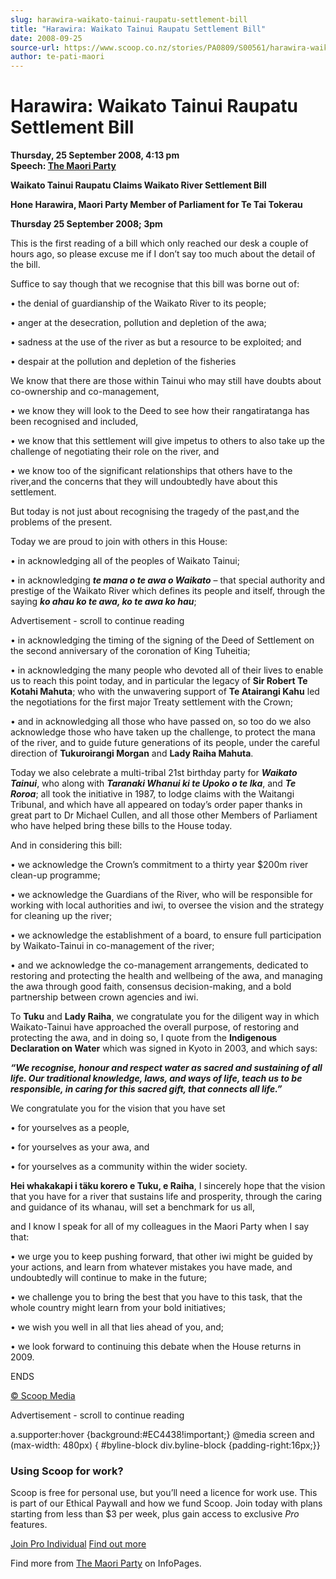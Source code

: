 ```yaml
---
slug: harawira-waikato-tainui-raupatu-settlement-bill
title: "Harawira: Waikato Tainui Raupatu Settlement Bill"
date: 2008-09-25
source-url: https://www.scoop.co.nz/stories/PA0809/S00561/harawira-waikato-tainui-raupatu-settlement-bill.htm
author: te-pati-maori
---
```

Harawira: Waikato Tainui Raupatu Settlement Bill
================================================

**Thursday, 25 September 2008, 4:13 pm**  
**Speech: [The Maori Party](https://info.scoop.co.nz/The_Maori_Party)**

**Waikato Tainui Raupatu Claims Waikato River Settlement Bill**

**Hone Harawira, Maori Party Member of Parliament for Te Tai Tokerau**

**Thursday 25 September 2008; 3pm**

This is the first reading of a bill which only reached our desk a couple of hours ago, so please excuse me if I don’t say too much about the detail of the bill.

Suffice to say though that we recognise that this bill was borne out of:

• the denial of guardianship of the Waikato River to its people;

• anger at the desecration, pollution and depletion of the awa;

• sadness at the use of the river as but a resource to be exploited; and

• despair at the pollution and depletion of the fisheries

We know that there are those within Tainui who may still have doubts about co-ownership and co-management,

• we know they will look to the Deed to see how their rangatiratanga has been recognised and included,

• we know that this settlement will give impetus to others to also take up the challenge of negotiating their role on the river, and

• we know too of the significant relationships that others have to the river,and the concerns that they will undoubtedly have about this settlement.

But today is not just about recognising the tragedy of the past,and the problems of the present.

Today we are proud to join with others in this House:

• in acknowledging all of the peoples of Waikato Tainui;

  
• in acknowledging **_te mana o te awa o Waikato_** – that special authority and prestige of the Waikato River which defines its people and itself, through the saying **_ko ahau ko te awa, ko te awa ko hau_**;

Advertisement - scroll to continue reading





  
• in acknowledging the timing of the signing of the Deed of Settlement on the second anniversary of the coronation of King Tuheitia;

  
• in acknowledging the many people who devoted all of their lives to enable us to reach this point today, and in particular the legacy of **Sir Robert Te Kotahi Mahuta**; who with the unwavering support of **Te Atairangi Kahu** led the negotiations for the first major Treaty settlement with the Crown;

  
• and in acknowledging all those who have passed on, so too do we also acknowledge those who have taken up the challenge, to protect the mana of the river, and to guide future generations of its people, under the careful direction of **Tukuroirangi Morgan** and **Lady Raiha Mahuta**.

  
Today we also celebrate a multi-tribal 21st birthday party for **_Waikato Tainui_**, who along with **_Taranaki Whanui ki te Upoko o te Ika_**, and **_Te Roroa_**; all took the initiative in 1987, to lodge claims with the Waitangi Tribunal, and which have all appeared on today’s order paper thanks in great part to Dr Michael Cullen, and all those other Members of Parliament who have helped bring these bills to the House today.

  
And in considering this bill:

• we acknowledge the Crown’s commitment to a thirty year $200m river clean-up programme;

  
• we acknowledge the Guardians of the River, who will be responsible for working with local authorities and iwi, to oversee the vision and the strategy for cleaning up the river;

  
• we acknowledge the establishment of a board, to ensure full participation by Waikato-Tainui in co-management of the river;

  
• and we acknowledge the co-management arrangements, dedicated to restoring and protecting the health and wellbeing of the awa, and managing the awa through good faith, consensus decision-making, and a bold partnership between crown agencies and iwi.

  
To **Tuku** and **Lady Raiha**, we congratulate you for the diligent way in which Waikato-Tainui have approached the overall purpose, of restoring and protecting the awa, and in doing so, I quote from the **Indigenous Declaration on Water** which was signed in Kyoto in 2003, and which says:

**_“We recognise, honour and respect water as sacred and sustaining of all life. Our traditional knowledge, laws, and ways of life, teach us to be responsible, in caring for this sacred gift, that connects all life.”_**

  
We congratulate you for the vision that you have set

• for yourselves as a people,

• for yourselves as your awa, and

• for yourselves as a community within the wider society.

  
**Hei whakakapi i täku korero e Tuku, e Raiha**, I sincerely hope that the vision that you have for a river that sustains life and prosperity, through the caring and guidance of its whanau, will set a benchmark for us all,

and I know I speak for all of my colleagues in the Maori Party when I say that:

• we urge you to keep pushing forward, that other iwi might be guided by your actions, and learn from whatever mistakes you have made, and undoubtedly will continue to make in the future;

  
• we challenge you to bring the best that you have to this task, that the whole country might learn from your bold initiatives;

  
• we wish you well in all that lies ahead of you, and;

  
• we look forward to continuing this debate when the House returns in 2009.

  
ENDS

[© Scoop Media](http://www.scoop.co.nz/about/terms.html)  

Advertisement - scroll to continue reading



a.supporter:hover {background:#EC4438!important;} @media screen and (max-width: 480px) { #byline-block div.byline-block {padding-right:16px;}}

### Using Scoop for work?

Scoop is free for personal use, but you’ll need a licence for work use. This is part of our Ethical Paywall and how we fund Scoop. Join today with plans starting from less than $3 per week, plus gain access to exclusive _Pro_ features.  
  
[Join Pro Individual](https://pro.scoop.co.nz/Individual/?from=ProIn24) [Find out more](https://pro.scoop.co.nz/using-scoop-for-work/?from=ProIn24)

Find more from [The Maori Party](https://info.scoop.co.nz/The_Maori_Party) on InfoPages.